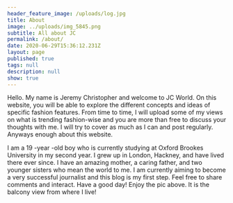 ```yaml
---
header_feature_image: /uploads/log.jpg
title: About
image: ../uploads/img_5845.png
subtitle: All about JC
permalink: /about/
date: 2020-06-29T15:36:12.231Z
layout: page
published: true
tags: null
description: null
show: true
---
```

 Hello. My name is Jeremy Christopher and welcome to JC World. On this website, you will be able to explore the different concepts and ideas of specific fashion features. From time to time, I will upload some of my views on what is trending fashion-wise and you are more than free to discuss your thoughts with me. I will try to cover as much as I can and post regularly. Anyways enough about this website. 

I am a 19 -year -old boy who is currently studying at Oxford Brookes University in my second year. I grew up in London, Hackney, and have lived there ever since. I have an amazing mother, a caring father, and two younger sisters who mean the world to me. I am currently aiming to become a very successful journalist and this blog is my first step. Feel free to share comments and interact. Have a good day! Enjoy the pic above. It is the balcony  view from where I live!